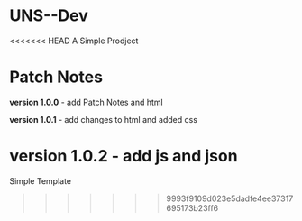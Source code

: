 # UNS--Dev

<<<<<<< HEAD
A Simple Prodject

# Patch Notes

**version 1.0.0** - add Patch Notes and html

**version 1.0.1** - add changes to html and added css

**version 1.0.2** - add js and json
=======
Simple Template
>>>>>>> 9993f9109d023e5dadfe4ee37317695173b23ff6
